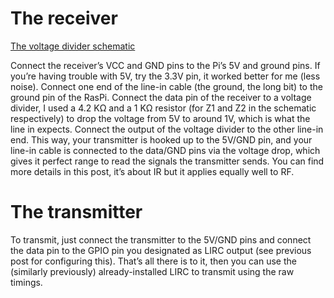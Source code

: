 # The receiver

[The voltage divider schematic](divider.png)

Connect the receiver’s VCC and GND pins to the Pi’s 5V and ground pins. If you’re having trouble with 5V, try the 3.3V pin, it worked better for me (less noise).
Connect one end of the line-in cable (the ground, the long bit) to the ground pin of the RasPi.
Connect the data pin of the receiver to a voltage divider, I used a 4.2 KΩ and a 1 KΩ resistor (for Z1 and Z2 in the schematic respectively) to drop the voltage from 5V to around 1V, which is what the line in expects.
Connect the output of the voltage divider to the other line-in end.
This way, your transmitter is hooked up to the 5V/GND pin, and your line-in cable is connected to the data/GND pins via the voltage drop, which gives it perfect range to read the signals the transmitter sends. You can find more details in this post, it’s about IR but it applies equally well to RF.

# The transmitter

To transmit, just connect the transmitter to the 5V/GND pins and connect the data pin to the GPIO pin you designated as LIRC output (see previous post for configuring this). That’s all there is to it, then you can use the (similarly previously) already-installed LIRC to transmit using the raw timings.
